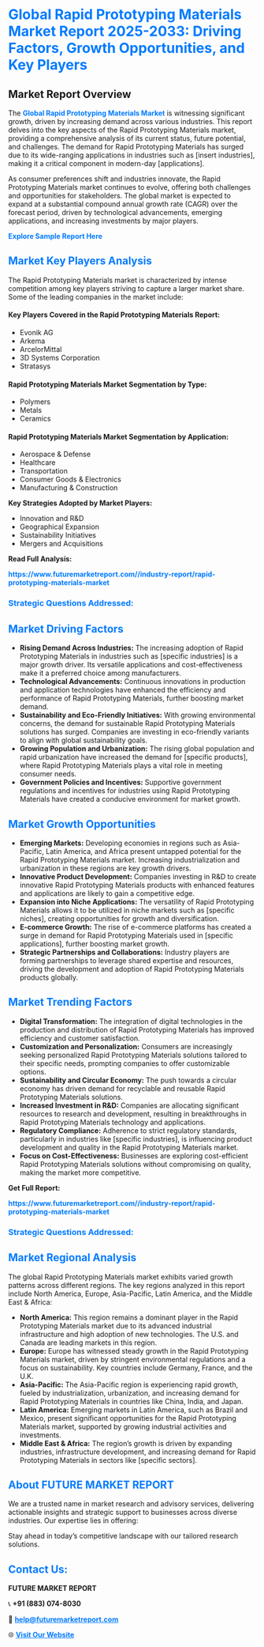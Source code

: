 <h1 style="color: #007BFF;">Global Rapid Prototyping Materials Market Report 2025-2033: Driving Factors, Growth Opportunities, and Key Players</h1>

<section id="overview">
<h2>Market Report Overview</h2>
<p>The <a href="https://www.futuremarketreport.com//industry-report/rapid-prototyping-materials-market" style="color: #007BFF; text-decoration: none;"><strong>Global Rapid Prototyping Materials Market</strong></a> is witnessing significant growth, driven by increasing demand across various industries. This report delves into the key aspects of the Rapid Prototyping Materials market, providing a comprehensive analysis of its current status, future potential, and challenges. The demand for Rapid Prototyping Materials has surged due to its wide-ranging applications in industries such as [insert industries], making it a critical component in modern-day [applications].</p>
<p>As consumer preferences shift and industries innovate, the Rapid Prototyping Materials market continues to evolve, offering both challenges and opportunities for stakeholders. The global market is expected to expand at a substantial compound annual growth rate (CAGR) over the forecast period, driven by technological advancements, emerging applications, and increasing investments by major players.</p>
</section>

<section id="overview">
<p><a href="https://www.futuremarketreport.com//request-sample/reportId=57481" style="color: #007BFF; text-decoration: none;"><strong>Explore Sample Report Here</strong></a></p>
</section>

<section id="key-players">
<h2 style="color: #007BFF;">Market Key Players Analysis</h2>
<p>The Rapid Prototyping Materials market is characterized by intense competition among key players striving to capture a larger market share. Some of the leading companies in the market include:</p>
<h4>Key Players Covered in the Rapid Prototyping Materials Report:</h4>
<ul><li>Evonik AG</li><li>Arkema</li><li>ArcelorMittal</li><li>3D Systems Corporation</li><li>Stratasys</li></ul>
<h4>Rapid Prototyping Materials Market Segmentation by Type:</h4>
<ul><li>Polymers</li><li>Metals</li><li>Ceramics</li></ul>

<h4>Rapid Prototyping Materials Market Segmentation by Application:</h4>
<ul><li>Aerospace &amp; Defense</li><li>Healthcare</li><li>Transportation</li><li>Consumer Goods &amp; Electronics</li><li>Manufacturing &amp; Construction</li></ul>
<p><strong>Key Strategies Adopted by Market Players:</strong></p>
<ul>
<li>Innovation and R&D</li>
<li>Geographical Expansion</li>
<li>Sustainability Initiatives</li>
<li>Mergers and Acquisitions</li>
</ul>
</section>

<section>
<p><strong>Read Full Analysis: </strong></p><a href="https://www.futuremarketreport.com//industry-report/rapid-prototyping-materials-market" style="color: #007BFF; text-decoration: none;"><strong>https://www.futuremarketreport.com//industry-report/rapid-prototyping-materials-market</strong></a>
<h3 style="color: #007BFF;">Strategic Questions Addressed:</h3>
</section>

<section id="driving-factors">
<h2 style="color: #007BFF;">Market Driving Factors</h2>
<ul>
<li><strong>Rising Demand Across Industries:</strong> The increasing adoption of Rapid Prototyping Materials in industries such as [specific industries] is a major growth driver. Its versatile applications and cost-effectiveness make it a preferred choice among manufacturers.</li>
<li><strong>Technological Advancements:</strong> Continuous innovations in production and application technologies have enhanced the efficiency and performance of Rapid Prototyping Materials, further boosting market demand.</li>
<li><strong>Sustainability and Eco-Friendly Initiatives:</strong> With growing environmental concerns, the demand for sustainable Rapid Prototyping Materials solutions has surged. Companies are investing in eco-friendly variants to align with global sustainability goals.</li>
<li><strong>Growing Population and Urbanization:</strong> The rising global population and rapid urbanization have increased the demand for [specific products], where Rapid Prototyping Materials plays a vital role in meeting consumer needs.</li>
<li><strong>Government Policies and Incentives:</strong> Supportive government regulations and incentives for industries using Rapid Prototyping Materials have created a conducive environment for market growth.</li>
</ul>
</section>

<section id="growth-opportunities">
<h2 style="color: #007BFF;">Market Growth Opportunities</h2>
<ul>
<li><strong>Emerging Markets:</strong> Developing economies in regions such as Asia-Pacific, Latin America, and Africa present untapped potential for the Rapid Prototyping Materials market. Increasing industrialization and urbanization in these regions are key growth drivers.</li>
<li><strong>Innovative Product Development:</strong> Companies investing in R&D to create innovative Rapid Prototyping Materials products with enhanced features and applications are likely to gain a competitive edge.</li>
<li><strong>Expansion into Niche Applications:</strong> The versatility of Rapid Prototyping Materials allows it to be utilized in niche markets such as [specific niches], creating opportunities for growth and diversification.</li>
<li><strong>E-commerce Growth:</strong> The rise of e-commerce platforms has created a surge in demand for Rapid Prototyping Materials used in [specific applications], further boosting market growth.</li>
<li><strong>Strategic Partnerships and Collaborations:</strong> Industry players are forming partnerships to leverage shared expertise and resources, driving the development and adoption of Rapid Prototyping Materials products globally.</li>
</ul>
</section>

<section id="trending-factors">
<h2 style="color: #007BFF;">Market Trending Factors</h2>
<ul>
<li><strong>Digital Transformation:</strong> The integration of digital technologies in the production and distribution of Rapid Prototyping Materials has improved efficiency and customer satisfaction.</li>
<li><strong>Customization and Personalization:</strong> Consumers are increasingly seeking personalized Rapid Prototyping Materials solutions tailored to their specific needs, prompting companies to offer customizable options.</li>
<li><strong>Sustainability and Circular Economy:</strong> The push towards a circular economy has driven demand for recyclable and reusable Rapid Prototyping Materials solutions.</li>
<li><strong>Increased Investment in R&D:</strong> Companies are allocating significant resources to research and development, resulting in breakthroughs in Rapid Prototyping Materials technology and applications.</li>
<li><strong>Regulatory Compliance:</strong> Adherence to strict regulatory standards, particularly in industries like [specific industries], is influencing product development and quality in the Rapid Prototyping Materials market.</li>
<li><strong>Focus on Cost-Effectiveness:</strong> Businesses are exploring cost-efficient Rapid Prototyping Materials solutions without compromising on quality, making the market more competitive.</li>
</ul>
</section>

<section>
<p><strong>Get Full Report: </strong></p><a href="https://www.futuremarketreport.com//industry-report/rapid-prototyping-materials-market" style="color: #007BFF; text-decoration: none;"><strong>https://www.futuremarketreport.com//industry-report/rapid-prototyping-materials-market</strong></a>
<h3 style="color: #007BFF;">Strategic Questions Addressed:</h3>
</section>


<section id="regional-analysis">
<h2 style="color: #007BFF;">Market Regional Analysis</h2>
<p>The global Rapid Prototyping Materials market exhibits varied growth patterns across different regions. The key regions analyzed in this report include North America, Europe, Asia-Pacific, Latin America, and the Middle East & Africa:</p>
<ul>
<li><strong>North America:</strong> This region remains a dominant player in the Rapid Prototyping Materials market due to its advanced industrial infrastructure and high adoption of new technologies. The U.S. and Canada are leading markets in this region.</li>
<li><strong>Europe:</strong> Europe has witnessed steady growth in the Rapid Prototyping Materials market, driven by stringent environmental regulations and a focus on sustainability. Key countries include Germany, France, and the U.K.</li>
<li><strong>Asia-Pacific:</strong> The Asia-Pacific region is experiencing rapid growth, fueled by industrialization, urbanization, and increasing demand for Rapid Prototyping Materials in countries like China, India, and Japan.</li>
<li><strong>Latin America:</strong> Emerging markets in Latin America, such as Brazil and Mexico, present significant opportunities for the Rapid Prototyping Materials market, supported by growing industrial activities and investments.</li>
<li><strong>Middle East & Africa:</strong> The region’s growth is driven by expanding industries, infrastructure development, and increasing demand for Rapid Prototyping Materials in sectors like [specific sectors].</li>
</ul>
</section>

<footer>
<h2 style="color: #007BFF;">About FUTURE MARKET REPORT</h2>
<p>We are a trusted name in market research and advisory services, delivering actionable insights and strategic support to businesses across diverse industries. Our expertise lies in offering:</p>

<p>Stay ahead in today’s competitive landscape with our tailored research solutions.</p>

<h2 style="color: #007BFF;">Contact Us:</h2>
<p><strong>FUTURE MARKET REPORT</strong></p>
<p>📞 <strong>+91 (883) 074-8030</strong></p>
<p>📧 <strong><a href="mailto:help@futuremarketreport.com" style="color: #007BFF;">help@futuremarketreport.com</a></strong></p>
<p>🌐 <strong><a href="https://www.futuremarketreport.com/" style="color: #007BFF;">Visit Our Website</a></strong></p>
</footer>